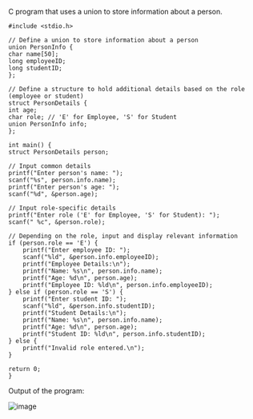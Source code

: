 C program that uses a union to store information about a person.


    #include <stdio.h>

    // Define a union to store information about a person
    union PersonInfo {
    char name[50];
    long employeeID;
    long studentID;
    };

    // Define a structure to hold additional details based on the role (employee or student)
    struct PersonDetails {
    int age;
    char role; // 'E' for Employee, 'S' for Student
    union PersonInfo info;
    };

    int main() {
    struct PersonDetails person;

    // Input common details
    printf("Enter person's name: ");
    scanf("%s", person.info.name);
    printf("Enter person's age: ");
    scanf("%d", &person.age);

    // Input role-specific details
    printf("Enter role ('E' for Employee, 'S' for Student): ");
    scanf(" %c", &person.role);

    // Depending on the role, input and display relevant information
    if (person.role == 'E') {
        printf("Enter employee ID: ");
        scanf("%ld", &person.info.employeeID);
        printf("Employee Details:\n");
        printf("Name: %s\n", person.info.name);
        printf("Age: %d\n", person.age);
        printf("Employee ID: %ld\n", person.info.employeeID);
    } else if (person.role == 'S') {
        printf("Enter student ID: ");
        scanf("%ld", &person.info.studentID);
        printf("Student Details:\n");
        printf("Name: %s\n", person.info.name);
        printf("Age: %d\n", person.age);
        printf("Student ID: %ld\n", person.info.studentID);
    } else {
        printf("Invalid role entered.\n");
    }

    return 0;
    }


Output of the program:



![image](https://github.com/AklavyaSangra/Homework/assets/146859465/9df94318-8b2b-4df8-ac56-c9e18e7f563d)

